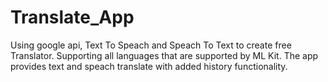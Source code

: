 # Translate_App
Using google api, Text To Speach and Speach To Text to create free Translator.
Supporting all languages that are supported by ML Kit.
The app provides text and speach translate with added history functionality.
